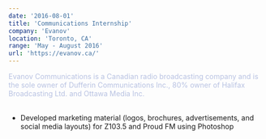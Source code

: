 ```yaml
---
date: '2016-08-01'
title: 'Communications Internship'
company: 'Evanov'
location: 'Toronto, CA'
range: 'May - August 2016'
url: 'https://evanov.ca/'
---
```


<span style="color: #b8c2e2;">Evanov Communications is a Canadian radio broadcasting company and is the sole owner of Dufferin Communications Inc., 80% owner of Halifax Broadcasting Ltd. and Ottawa Media Inc.<br/><br/>

- Developed marketing material (logos, brochures, advertisements, and social media layouts) for Z103.5 and Proud FM using Photoshop
